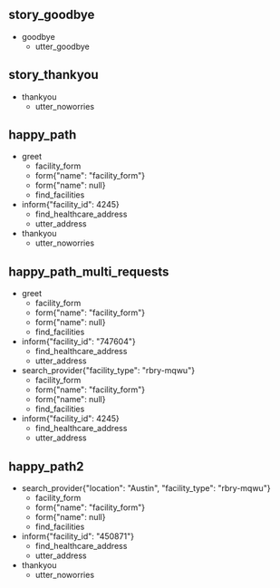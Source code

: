 ## story_goodbye
* goodbye
    - utter_goodbye

## story_thankyou
* thankyou
    - utter_noworries

## happy_path
* greet
    - facility_form
    - form{"name": "facility_form"}
    - form{"name": null}
    - find_facilities
* inform{"facility_id": 4245}
    - find_healthcare_address
    - utter_address
* thankyou
    - utter_noworries
    
## happy_path_multi_requests
* greet
    - facility_form
    - form{"name": "facility_form"}
    - form{"name": null}
    - find_facilities
* inform{"facility_id": "747604"}
    - find_healthcare_address
    - utter_address
* search_provider{"facility_type": "rbry-mqwu"}
    - facility_form
    - form{"name": "facility_form"}
    - form{"name": null}
    - find_facilities
* inform{"facility_id": 4245}   
    - find_healthcare_address
    - utter_address
       
## happy_path2
* search_provider{"location": "Austin", "facility_type": "rbry-mqwu"}
    - facility_form
    - form{"name": "facility_form"}
    - form{"name": null}
    - find_facilities
* inform{"facility_id": "450871"}
    - find_healthcare_address
    - utter_address
* thankyou
    - utter_noworries

